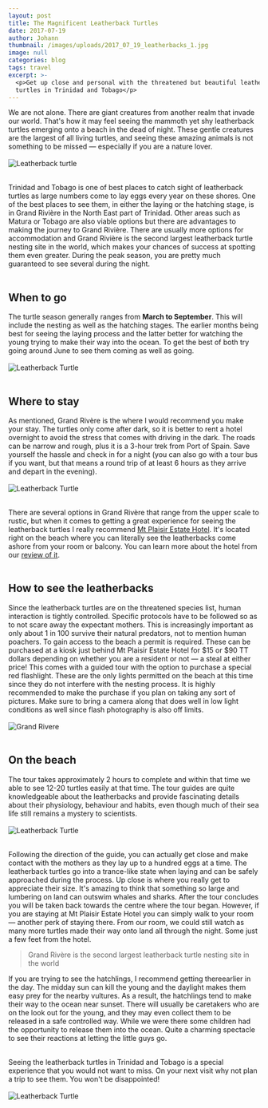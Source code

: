 ```yaml
---
layout: post
title: The Magnificent Leatherback Turtles
date: 2017-07-19
author: Johann
thumbnail: /images/uploads/2017_07_19_leatherbacks_1.jpg
image: null
categories: blog
tags: travel
excerpt: >-
  <p>Get up close and personal with the threatened but beautiful leatherback
  turtles in Trinidad and Tobago</p>
---
```

We are not alone. There are giant creatures from another realm that invade our world. That's how it may feel seeing the mammoth yet shy leatherback turtles emerging onto a beach in the dead of night. These gentle creatures are the largest of all living turtles, and seeing these amazing animals is not something to be missed &mdash; especially if you are a nature lover.  
<br>
![Leatherback turtle](/images/uploads/2017_07_19_leatherbacks_6.jpg)
<br>
<br>

Trinidad and Tobago is one of best places to catch sight of leatherback turtles as large numbers come to lay eggs every year on these shores. One of the best places to see them, in either the laying or the hatching stage, is in Grand Rivière in the North East part of Trinidad. Other areas such as Matura or Tobago are also viable options but there are advantages to making the journey to Grand Rivière. There are usually more options for accommodation and Grand Rivière is the second largest leatherback turtle nesting site in the world, which makes your chances of success at spotting them even greater. During the peak season, you are pretty much guaranteed to see several during the night.
<br>
<br>

## When to go

The turtle season generally ranges from **March to September**. This will include the nesting as well as the hatching stages. The earlier months being best for seeing the laying process and the latter better for watching the young trying to make their way into the ocean. To get the best of both try going around June to see them coming as well as going.  
<br>
![Leatherback Turtle](/images/uploads/2017_07_19_leatherbacks_4.jpg)
<br>
<br>

## Where to stay

As mentioned, Grand Rivère is the where I would recommend you make your stay. The turtles only come after dark, so it is better to rent a hotel overnight to avoid the stress that comes with driving in the dark. The roads can be narrow and rough, plus it is a 3-hour trek from Port of Spain. Save yourself the hassle and check in for a night (you can also go with a tour bus if you want, but that means a round trip of at least 6 hours as they arrive and depart in the evening).  
<br>
![Leatherback Turtle](/images/uploads/2017_07_19_leatherbacks_3.jpg)
<br>
<br>

There are several options in Grand Rivère that range from the upper scale to rustic, but when it comes to getting a great experience for seeing the leatherback turtles I really recommend [Mt Plaisir Estate Hotel](http://mtplaisir.com). It's located right on the beach where you can literally see the leatherbacks come ashore from your room or balcony. You can learn more about the hotel from our [review of it](https://www.oliveandmango.com/mtplaisir).
<br>
<br>

## How to see the leatherbacks

Since the leatherback turtles are on the threatened species list, human interaction is tightly controlled. Specific protocols have to be followed so as to not scare away the expectant mothers. This is increasingly important as only about 1 in 100 survive their natural predators, not to mention human poachers. To gain access to the beach a permit is required. These can be purchased at a kiosk just behind Mt Plaisir Estate Hotel for $15 or $90 TT dollars depending on whether you are a resident or not &mdash; a steal at either price! This comes with a guided tour with the option to purchase a special red flashlight. These are the only lights permitted on the beach at this time since they do not interfere with the nesting process. It is highly recommended to make the purchase if you plan on taking any sort of pictures. Make sure to bring a camera along that does well in low light conditions as well since flash photography is also off limits.  
<br>
![Grand Rivere](/images/uploads/2017_07_19_leatherbacks_7.jpg)
<br>
<br>

## On the beach

The tour takes approximately 2 hours to complete and within that time we able to see 12-20 turtles easily at that time. The tour guides are quite knowledgeable about the leatherbacks and provide fascinating details about their physiology, behaviour and habits, even though much of their sea life still remains a mystery to scientists.  
<br>
![Leatherback Turtle](/images/uploads/2017_07_19_leatherbacks_5.jpg)
<br>
<br>

Following the direction of the guide, you can actually get close and make contact with the mothers as they lay up to a hundred eggs at a time. The leatherback turtles go into a trance-like state when laying and can be safely approached during the process. Up close is where you really get to appreciate their size. It's amazing to think that something so large and lumbering on land can outswim whales and sharks. After the tour concludes you will be taken back towards the centre where the tour began. However, if you are staying at Mt Plaisir Estate Hotel you can simply walk to your room &mdash; another perk of staying there. From our room, we could still watch as many more turtles made their way onto land all through the night. Some just a few feet from the hotel.

> Grand Rivère is the second largest leatherback turtle nesting site in the world

If you are trying to see the hatchlings, I recommend getting there​ earlier in the day. The midday sun can kill the young and the daylight makes them easy prey for the nearby vultures. As a result, the hatchlings​ tend to make their way to the ocean near sunset. There will usually be caretakers who are on the look out for the young, and they may even collect them to be released in a safe controlled way. While we were there some children had the opportunity to release them into the ocean. Quite a charming spectacle to see their reactions at letting the little guys go.  
<br>

Seeing the leatherback turtles in Trinidad and Tobago is a special experience that you would not want to miss. On your next visit why not plan a trip to see them. You won't be disappointed!
<br>
<br>
![Leatherback Turtle](/images/uploads/2017_07_19_leatherbacks_3.jpg)

